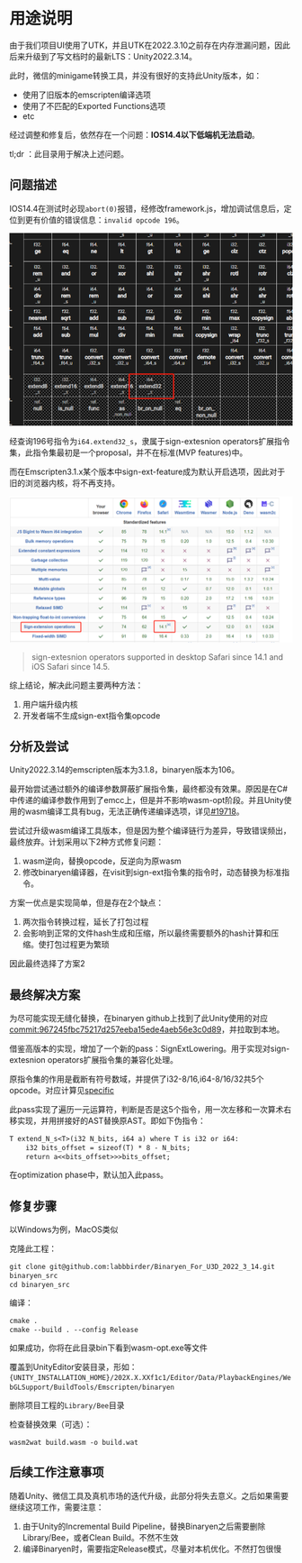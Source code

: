 # 用途说明

由于我们项目UI使用了UTK，并且UTK在2022.3.10之前存在内存泄漏问题，因此后来升级到了写文档时的最新LTS：Unity2022.3.14。

此时，微信的minigame转换工具，并没有很好的支持此Unity版本，如：

* 使用了旧版本的emscripten编译选项
* 使用了不匹配的Exported Functions选项
* etc

经过调整和修复后，依然存在一个问题：**IOS14.4以下低端机无法启动**。

tl;dr ：此目录用于解决上述问题。

## 问题描述

IOS14.4在测试时必现`abort(0)`报错，经修改framework.js，增加调试信息后，定位到更有价值的错误信息：`invalid opcode 196`。

![wasm opcode table](docs/wasm-opcodes.png)

经查询196号指令为`i64.extend32_s`，隶属于sign-extesnion operators扩展指令集，此指令集最初是一个proposal，并不在标准(MVP features)中。

而在Emscripten3.1.x某个版本中sign-ext-feature成为默认开启选项，因此对于旧的浏览器内核，将不再支持。

![sign ext 支持情况](docs/sign-ext-supports.png)

> sign-extesnion operators supported in desktop Safari since 14.1 and iOS Safari since 14.5.

综上结论，解决此问题主要两种方法：

1. 用户端升级内核
2. 开发者端不生成sign-ext指令集opcode

## 分析及尝试

Unity2022.3.14的emscripten版本为3.1.8，binaryen版本为106。

最开始尝试通过额外的编译参数屏蔽扩展指令集，最终都没有效果。原因是在C#中传递的编译参数作用到了emcc上，但是并不影响wasm-opt阶段。并且Unity使用的wasm编译工具有bug，无法正确传递编译选项，详见[#19718](https://github.com/emscripten-core/emscripten/issues/19718)。

尝试过升级wasm编译工具版本，但是因为整个编译链行为差异，导致错误频出，最终放弃。计划采用以下2种方式修复问题：

1. wasm逆向，替换opcode，反逆向为原wasm
2. 修改binaryen编译器，在visit到sign-ext指令集的指令时，动态替换为标准指令。

方案一优点是实现简单，但是存在2个缺点：

1. 两次指令转换过程，延长了打包过程
2. 会影响到正常的文件hash生成和压缩，所以最终需要额外的hash计算和压缩。使打包过程更为繁琐

因此最终选择了方案2

## 最终解决方案

为尽可能实现无缝化替换，在binaryen github上找到了此Unity使用的对应[commit:967245fbc75217d257eeba15ede4aeb56e3c0d89](https://github.com/WebAssembly/binaryen/commits/967245fbc75217d257eeba15ede4aeb56e3c0d89)，并拉取到本地。

借鉴高版本的实现，增加了一个新的pass：SignExtLowering。用于实现对sign-extesnion operators扩展指令集的兼容化处理。

原指令集的作用是截断有符号数域，并提供了i32-8/16,i64-8/16/32共5个opcode。对应计算见[specific](https://webassembly.github.io/spec/core/exec/numerics.html#op-iextendn-s)

此pass实现了遍历一元运算符，判断是否是这5个指令，用一次左移和一次算术右移实现，并用拼接好的AST替换原AST。即如下伪指令：

```
T extend_N_s<T>(i32 N_bits, i64 a) where T is i32 or i64: 
    i32 bits_offset = sizeof(T) * 8 - N_bits;
    return a<<bits_offset>>>bits_offset;
```

在optimization phase中，默认加入此pass。


## 修复步骤

以Windows为例，MacOS类似

克隆此工程：

```shell
git clone git@github.com:labbbirder/Binaryen_For_U3D_2022_3_14.git binaryen_src
cd binaryen_src
```

编译：

```shell
cmake .
cmake --build . --config Release
```

如果成功，你将在此目录bin下看到wasm-opt.exe等文件

覆盖到UnityEditor安装目录，形如：`{UNITY_INSTALLATION_HOME}/202X.X.XXf1c1/Editor/Data/PlaybackEngines/WebGLSupport/BuildTools/Emscripten/binaryen`

删除项目工程的`Library/Bee`目录

检查替换效果（可选）：
```
wasm2wat build.wasm -o build.wat
```

## 后续工作注意事项

随着Unity、微信工具及真机市场的迭代升级，此部分将失去意义。之后如果需要继续这项工作，需要注意：

1. 由于Unity的Incremental Build Pipeline，替换Binaryen之后需要删除Library/Bee，或者Clean Build。不然不生效
2. 编译Binaryen时，需要指定Release模式，尽量对本机优化。不然打包很慢
